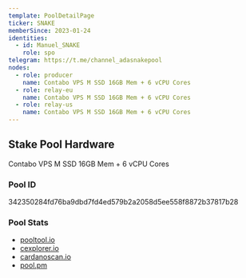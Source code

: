 ```yaml
---
template: PoolDetailPage
ticker: SNAKE
memberSince: 2023-01-24
identities:
  - id: Manuel_SNAKE
    role: spo
telegram: https://t.me/channel_adasnakepool
nodes:
  - role: producer
    name: Contabo VPS M SSD 16GB Mem + 6 vCPU Cores
  - role: relay-eu
    name: Contabo VPS M SSD 16GB Mem + 6 vCPU Cores
  - role: relay-us
    name: Contabo VPS M SSD 16GB Mem + 6 vCPU Cores
---
```


## Stake Pool Hardware

Contabo VPS M SSD 16GB Mem + 6 vCPU Cores

### Pool ID

342350284fd76ba9dbd7fd4ed579b2a2058d5ee558f8872b37817b28

### Pool Stats
- [pooltool.io](https://pooltool.io/pool/342350284fd76ba9dbd7fd4ed579b2a2058d5ee558f8872b37817b28)
- [cexplorer.io](https://cexplorer.io/pool/pool1xs34q2z06a46nk7hl48d27dj5gzc6hh9trugw2ehs9ajsevqffx)
- [cardanoscan.io](https://cardanoscan.io/pool/342350284fd76ba9dbd7fd4ed579b2a2058d5ee558f8872b37817b28)
- [pool.pm](https://pool.pm/342350284fd76ba9dbd7fd4ed579b2a2058d5ee558f8872b37817b28)
